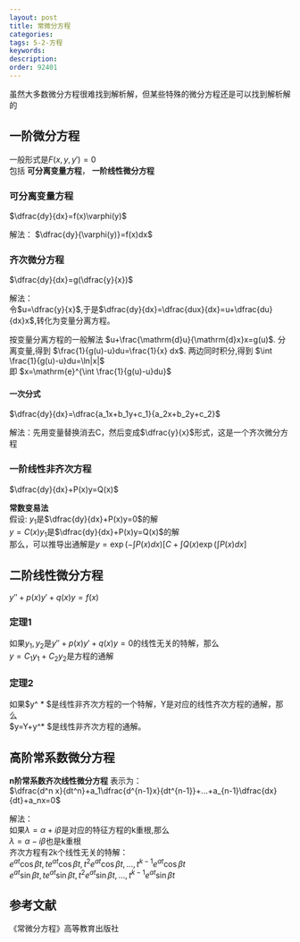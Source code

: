 ```yaml
---
layout: post
title: 常微分方程
categories:
tags: 5-2-方程
keywords:
description:
order: 92401
---
```


虽然大多数微分方程很难找到解析解，但某些特殊的微分方程还是可以找到解析解的
## 一阶微分方程
一般形式是$F(x,y,y')=0$  
包括 **可分离变量方程**， **一阶线性微分方程**  


### 可分离变量方程
$\dfrac{dy}{dx}=f(x)\varphi(y)$  


解法：
$\dfrac{dy}{\varphi(y)}=f(x)dx$


### 齐次微分方程
$\dfrac{dy}{dx}=g(\dfrac{y}{x})$


解法：  
令$u=\dfrac{y}{x}$,于是$\dfrac{dy}{dx}=\dfrac{dux}{dx}=u+\dfrac{du}{dx}x$,转化为变量分离方程。  

按变量分离方程的一般解法  $u+\frac{\mathrm{d}u}{\mathrm{d}x}x=g(u)$. 分离变量,得到 $\frac{1}{g(u)-u}du=\frac{1}{x} dx$. 两边同时积分,得到 $\int \frac{1}{g(u)-u}du=\ln|x|$  
即 $x=\mathrm{e}^{\int \frac{1}{g(u)-u}du}$

#### 一次分式
$\dfrac{dy}{dx}=\dfrac{a_1x+b_1y+c_1}{a_2x+b_2y+c_2}$  


解法：先用变量替换消去C，然后变成$\dfrac{y}{x}$形式，这是一个齐次微分方程  


### 一阶线性非齐次方程
$\dfrac{dy}{dx}+P(x)y=Q(x)$  


**常数变易法**  
假设:
$y_1$是$\dfrac{dy}{dx}+P(x)y=0$的解  
$y=C(x)y_1$是$\dfrac{dy}{dx}+P(x)y=Q(x)$的解  
那么，可以推导出通解是$y=\exp(-\int P(x)dx)[C+\int Q(x)\exp(\int P(x)dx]$  


## 二阶线性微分方程

$y''+p(x)y'+q(x)y=f(x)$  


### 定理1
如果$y_1,y_2$是$y''+p(x)y'+q(x)y=0$的线性无关的特解，那么  
$y=C_1y_1+C_2y_2$是方程的通解  
### 定理2
如果$y^ * $是线性非齐次方程的一个特解，Y是对应的线性齐次方程的通解，那么  
$y=Y+y^* $是线性非齐次方程的通解。  

## 高阶常系数微分方程
**n阶常系数齐次线性微分方程** 表示为：  
$\dfrac{d^n x}{dt^n}+a_1\dfrac{d^{n-1}x}{dt^{n-1}}+...+a_{n-1}\dfrac{dx}{dt}+a_nx=0$   


解法：  
如果$\lambda=\alpha+i\beta$是对应的特征方程的k重根,那么  
$\lambda=\alpha-i\beta$也是k重根  
齐次方程有2k个线性无关的特解：  
$e^{at}\cos\beta t,te^{at}\cos \beta t, t^2e^{at}\cos\beta t,...,t^{k-1}e^{at}\cos\beta t$  
$e^{at}\sin\beta t,te^{at}\sin \beta t, t^2e^{at}\sin\beta t,...,t^{k-1}e^{at}\sin\beta t$  



## 参考文献
《常微分方程》高等教育出版社

